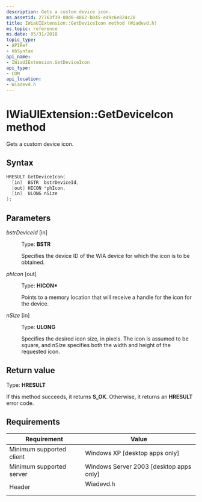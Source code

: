 ```yaml
---
description: Gets a custom device icon.
ms.assetid: 27763f39-80d8-4862-b045-e49c6e824c28
title: IWiaUIExtension::GetDeviceIcon method (Wiadevd.h)
ms.topic: reference
ms.date: 05/31/2018
topic_type: 
- APIRef
- kbSyntax
api_name: 
- IWiaUIExtension.GetDeviceIcon
api_type: 
- COM
api_location: 
- Wiadevd.h
---
```


# IWiaUIExtension::GetDeviceIcon method

Gets a custom device icon.

## Syntax


```C++
HRESULT GetDeviceIcon(
  [in]  BSTR  bstrDeviceId,
  [out] HICON *phIcon,
  [in]  ULONG nSize
);
```



## Parameters

<dl> <dt>

*bstrDeviceId* \[in\]
</dt> <dd>

Type: **BSTR**

Specifies the device ID of the WIA device for which the icon is to be obtained.

</dd> <dt>

*phIcon* \[out\]
</dt> <dd>

Type: **HICON\***

Points to a memory location that will receive a handle for the icon for the device.

</dd> <dt>

*nSize* \[in\]
</dt> <dd>

Type: **ULONG**

Specifies the desired icon size, in pixels. The icon is assumed to be square, and nSize specifies both the width and height of the requested icon.

</dd> </dl>

## Return value

Type: **HRESULT**

If this method succeeds, it returns **S\_OK**. Otherwise, it returns an **HRESULT** error code.

## Requirements



| Requirement | Value |
|-------------------------------------|--------------------------------------------------------------------------------------|
| Minimum supported client<br/> | Windows XP \[desktop apps only\]<br/>                                          |
| Minimum supported server<br/> | Windows Server 2003 \[desktop apps only\]<br/>                                 |
| Header<br/>                   | <dl> <dt>Wiadevd.h</dt> </dl> |



 

 




